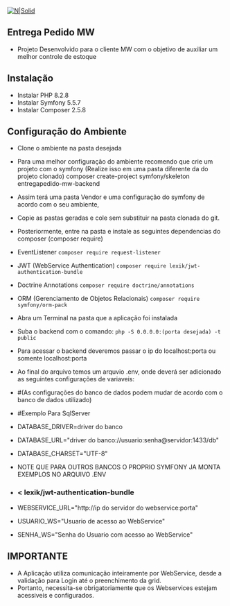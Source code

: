 [![N|Solid](https://sancon.com.br/wp-content/uploads/2021/06/Logo-Escuro.svg)](htto://www.sancon.com.br)



## Entrega Pedido MW
- Projeto Desenvolvido para o cliente MW com o objetivo de auxiliar um melhor controle de estoque

## Instalação

 - Instalar PHP 8.2.8
 - Instalar Symfony 5.5.7
 - Instalar Composer 2.5.8

## Configuração do Ambiente

- Clone o ambiente na pasta desejada
- Para uma melhor configuração do ambiente recomendo que crie um projeto com o symfony (Realize isso em uma pasta diferente da do projeto clonado)
  composer create-project symfony/skeleton entregapedido-mw-backend
- Assim terá uma pasta Vendor e uma configuração do symfony de acordo com o seu ambiente,
- Copie as pastas geradas e cole sem substituir na pasta clonada do git. 

- Posteriormente, entre na pasta e instale as seguintes dependencias do composer
 (composer require)
- EventListener
 ```composer require request-listener```
- JWT (WebService Authentication)
 ```composer require lexik/jwt-authentication-bundle```
- Doctrine Annotations
 ```composer require doctrine/annotations```
- ORM (Gerenciamento de Objetos Relacionais)
 ```composer require symfony/orm-pack```

- Abra um Terminal na pasta que a aplicação foi instalada
- Suba o backend com o comando: ```php -S 0.0.0.0:(porta desejada) -t public```
- Para acessar o backend deveremos passar o ip do localhost:porta ou somente localhost:porta

- Ao final do arquivo temos um arquvio .env, onde deverá ser adicionado as seguintes configurações de variaveis:

- #(As configurações do banco de dados podem mudar de acordo com o banco de dados utilizado)
- #Exemplo Para SqlServer
- DATABASE_DRIVER=driver do banco
- DATABASE_URL="driver do banco://usuario:senha@servidor:1433/db"
- DATABASE_CHARSET="UTF-8"
- NOTE QUE PARA OUTROS BANCOS O PROPRIO SYMFONY JA MONTA EXEMPLOS NO ARQUIVO .ENV
- ### < lexik/jwt-authentication-bundle ###
- WEBSERVICE_URL="http://ip do servidor do webservice:porta"
- USUARIO_WS="Usuario de acesso ao WebService"
- SENHA_WS="Senha do Usuario com acesso ao WebService"

## IMPORTANTE

- A Aplicação utiliza comunicação inteiramente por WebService, desde a validação para Login até o preenchimento da grid.
- Portanto, necessita-se obrigatoriamente que os Webservices estejam acessiveis e configurados.


